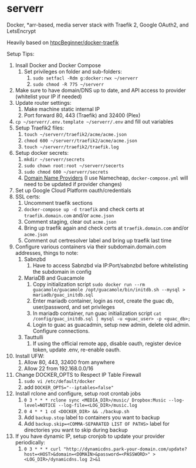 # serverr
Docker, *arr-based, media server stack with Traefik 2, Google OAuth2, and LetsEncrypt

Heavily based on [htpcBeginner/docker-traefik](https://github.com/htpcBeginner/docker-traefik)

Setup Tips:
1. Insall Docker and Docker Compose
    1. Set privileges on folder and sub-folders:
        1. `sudo setfacl -Rdm g:docker:rwx ~/serverr`
        1. `sudo chmod -R 775 ~/serverr`
1. Make sure to have domain/DNS up to date, and API access to provider (whitelist your IP if needed)
1. Update router settings:
    1. Make machine static internal IP
    1. Port forward 80, 443 (Traefik) and 32400 (Plex)
1. `cp ~/serverr/.env.template ~/serverr/.env` and fill out variables
1. Setup Traefik2 files:
    1. `touch ~/serverr/traefik2/acme/acme.json`
    1. `chmod 600 ~/serverr/traefik2/acme/acme.json`
    1. `touch ~/serverr/traefik2/traefik.log`
1. Setup docker secrets:
    1. `mkdir ~/serverr/secrets`
    1. `sudo chown root:root ~/serverr/secerts`
    1. `sudo chmod 600 ~/serverr/secrets`
    1. [Domain Name Providers](https://docs.traefik.io/https/acme/#providers) (I use Namecheap, `docker-compose.yml` will need to be updated if provider changes)
1. Set up Google Cloud Platform oauth/credentials
1. SSL certs:
    1. Uncomment traefik sections
    1. `docker-compose up -d traefik` and check certs at `traefik.domain.com` and/or `acme.json`
    1. Comment staging, clear out `acme.json`
    1. Bring up traefik again and check certs at `traefik.domain.com` and/or `acme.json`
    1. Comment out certresolver label and bring up traefik last time
1. Configure various containers via their subdomain.domain.com addresses, things to note:
    1. Sabnzbd 
        1. Have to access Sabnzbd via IP:Port/sabnzbd before whitelisting the subdomain in config
    1. MariaDB and Guacamole
        1. Copy initialization script `sudo docker run --rm guacamole/guacamole /opt/guacamole/bin/initdb.sh --mysql > mariadb/guac_initdb.sql`
        1. Enter mariadb container, login as root, create the guac db, user/password, and set privileges
        1. In mariadb container, run guac initialization script `cat /config/guac_initdb.sql | mysql -u <guac_user> -p <guac_db>;`
        1. Login to guac as guacadmin, setup new admin, delete old admin. Configure connections.
    1. Tauttulli
        1. If using the official remote app, disable oauth, register device token, update .env, re-enable oauth.
1. Install UFW:
    1. Allow 80, 443, 32400 from anywhere
    1. Allow 22 from 192.168.0.0/16
1. Change DOCKER_OPTS to Respect IP Table Firewall
    1. `sudo vi /etc/default/docker`
    1. add `DOCKER_OPTS="--iptables=false"`
1. Install rclone and configure, setup root crontab jobs
    1. `0 3 * * * rclone sync <MEDIA_DIR>/music/ Dropbox:Music --log-level=NOTICE --log-file=<LOG_DIR>/music.log`
    1. `0 4 * * 1 cd <DOCKER_DIR> && ./backup.sh`
    1. Add `backup.stop` label to containers you want to backup
    1. Add `backup.skip=<COMMA-SEPARATED LIST OF PATHS>` label for directories you want to skip during backup
1. If you have dynamic IP, setup cronjob to update your provider periodically:
    1. `0 3 * * * curl "http://dynamicdns.park-your-domain.com/update?host=<HOST>&domain=<DOMAIN>&password=<PASSWORD>" > <LOG_DIR>/dynamicdns.log 2>&1`

